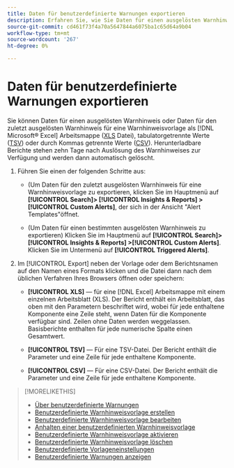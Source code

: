 ```yaml
---
title: Daten für benutzerdefinierte Warnungen exportieren
description: Erfahren Sie, wie Sie Daten für einen ausgelösten Warnhinweis in eine Datei exportieren.
source-git-commit: cd461f73f4a70a5647844a6075ba1c65d64a9b04
workflow-type: tm+mt
source-wordcount: '267'
ht-degree: 0%

---
```


# Daten für benutzerdefinierte Warnungen exportieren

Sie können Daten für einen ausgelösten Warnhinweis oder Daten für den zuletzt ausgelösten Warnhinweis für eine Warnhinweisvorlage als [!DNL Microsoft® Excel] Arbeitsmappe ([XLS](/help/search-social-commerce/glossary.md#w-x) Datei), tabulatorgetrennte Werte ([TSV](/help/search-social-commerce/glossary.md#s-t)) oder durch Kommas getrennte Werte ([CSV](/help/search-social-commerce/glossary.md#c-d)). Herunterladbare Berichte stehen zehn Tage nach Auslösung des Warnhinweises zur Verfügung und werden dann automatisch gelöscht.

1. Führen Sie einen der folgenden Schritte aus:

   * (Um Daten für den zuletzt ausgelösten Warnhinweis für eine Warnhinweisvorlage zu exportieren, klicken Sie im Hauptmenü auf **[!UICONTROL Search]> [!UICONTROL Insights & Reports] >[!UICONTROL Custom Alerts]**, der sich in der Ansicht &quot;Alert Templates&quot;öffnet.

   * (Um Daten für einen bestimmten ausgelösten Warnhinweis zu exportieren) Klicken Sie im Hauptmenü auf **[!UICONTROL Search]> [!UICONTROL Insights & Reports] >[!UICONTROL Custom Alerts]**. Klicken Sie im Untermenü auf **[!UICONTROL Triggered Alerts]**.

1. Im [!UICONTROL Export] neben der Vorlage oder dem Berichtsnamen auf den Namen eines Formats klicken und die Datei dann nach dem üblichen Verfahren Ihres Browsers öffnen oder speichern:

   * **[!UICONTROL XLS]** — für eine [!DNL Excel] Arbeitsmappe mit einem einzelnen Arbeitsblatt (XLS). Der Bericht enthält ein Arbeitsblatt, das oben mit den Parametern beschriftet wird, wobei für jede enthaltene Komponente eine Zeile steht, wenn Daten für die Komponente verfügbar sind. Zeilen ohne Daten werden weggelassen. Basisberichte enthalten für jede numerische Spalte einen Gesamtwert.

   * **[!UICONTROL TSV]** — Für eine TSV-Datei. Der Bericht enthält die Parameter und eine Zeile für jede enthaltene Komponente.

   * **[!UICONTROL CSV]** — Für eine CSV-Datei. Der Bericht enthält die Parameter und eine Zeile für jede enthaltene Komponente.

>[!MORELIKETHIS]
>
>* [Über benutzerdefinierte Warnungen](alert-about.md)
>* [Benutzerdefinierte Warnhinweisvorlage erstellen](alert-template-create.md)
>* [Benutzerdefinierte Warnhinweisvorlage bearbeiten](alert-template-edit.md)
>* [Anhalten einer benutzerdefinierten Warnhinweisvorlage](alert-template-pause.md)
>* [Benutzerdefinierte Warnhinweisvorlage aktivieren](alert-template-activate.md)
>* [Benutzerdefinierte Warnhinweisvorlage löschen](alert-template-delete.md)
>* [Benutzerdefinierte Vorlageneinstellungen](alert-template-settings.md)
>* [Benutzerdefinierte Warnungen anzeigen](alert-view.md)

